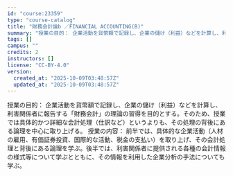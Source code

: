 ```yaml
---
id: "course:23359"
type: "course-catalog"
title: "財務会計論b ／FINANCIAL ACCOUNTING(B)"
summary: "授業の目的： 企業活動を貨幣額で記録し、企業の儲け（利益）などを計算し、利害関係者に報告する「財務会計」の理論の習得を目的とする。そのため、授業では具体的かつ詳細な会計処理（仕訳など）というよりも、その処理の背後にある論理を中心に取り上げる…"
tags: []
campus: ""
credits: 2
instructors: []
license: "CC-BY-4.0"
version:
  created_at: "2025-10-09T03:48:57Z"
  updated_at: "2025-10-09T03:48:57Z"
---
```

授業の目的： 企業活動を貨幣額で記録し、企業の儲け（利益）などを計算し、利害関係者に報告する「財務会計」の理論の習得を目的とする。そのため、授業では具体的かつ詳細な会計処理（仕訳など）というよりも、その処理の背後にある論理を中心に取り上げる。 授業の内容： 前半では、具体的な企業活動（人材の雇用、有価証券投資、国際的な活動、税金の支払い）を取り上げ、その会計処理と背後にある論理を学ぶ。後半では、利害関係者に提供される各種の会計情報の様式等について学ぶとともに、その情報を利用した企業分析の手法についても学ぶ。
